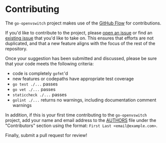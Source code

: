 Contributing
============

The `go-openvswitch` project makes use of the [GitHub Flow](https://guides.github.com/introduction/flow/)
for contributions.

If you'd like to contribute to the project, please
[open an issue](https://github.com/danieldin95/go-openvswitch/issues/new) or find an
[existing issue](https://github.com/danieldin95/go-openvswitch/issues) that you'd like
to take on.  This ensures that efforts are not duplicated, and that a new feature
aligns with the focus of the rest of the repository.

Once your suggestion has been submitted and discussed, please be sure that your
code meets the following criteria:
  - code is completely `gofmt`'d
  - new features or codepaths have appropriate test coverage
  - `go test ./...` passes
  - `go vet ./...` passes
  - `staticcheck ./...` passes
  - `golint ./...` returns no warnings, including documentation comment warnings

In addition, if this is your first time contributing to the `go-openvswitch` project,
add your name and email address to the
[AUTHORS](https://github.com/danieldin95/go-openvswitch/blob/master/AUTHORS) file
under the "Contributors" section using the format:
`First Last <email@example.com>`.

Finally, submit a pull request for review!